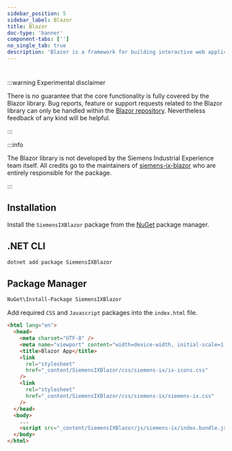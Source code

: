 ```yaml
---
sidebar_position: 5
sidebar_label: Blazor
title: Blazor
doc-type: 'banner'
component-tabs: ['']
no_single_tab: true
description: 'Blazor is a framework for building interactive web applications using C# and .NET. This section guides you through the steps to install and set up our design system within a Blazor project, ensuring a seamless and efficient integration process.'
---
```


#

:::warning Experimental disclaimer

There is no guarantee that the core functionality is fully covered by the Blazor library.
Bug reports, feature or support requests related to the Blazor library can only be handled within the [Blazor repository](https://github.com/yagizhanNY/siemens-ix-blazor).
Nevertheless feedback of any kind will be helpful.

:::

:::info

The Blazor library is not developed by the Siemens Industrial Experience team itself.
All credits go to the maintainers of [siemens-ix-blazor](https://github.com/yagizhanNY/siemens-ix-blazor/graphs/contributors) who are entirely responsible for the package.

:::

## Installation

Install the `SiemensIXBlazor` package from the [NuGet](https://www.nuget.org/packages/SiemensIXBlazor/) package manager.

## .NET CLI

```cmd
dotnet add package SiemensIXBlazor
```

## Package Manager

```cmd
NuGet\Install-Package SiemensIXBlazor
```

Add required `CSS` and `Javascript` packages into the `index.html` file.

```html
<html lang="en">
  <head>
    <meta charset="UTF-8" />
    <meta name="viewport" content="width=device-width, initial-scale=1.0" />
    <title>Blazor App</title>
    <link
      rel="stylesheet"
      href="_content/SiemensIXBlazor/css/siemens-ix/ix-icons.css"
    />
    <link
      rel="stylesheet"
      href="_content/SiemensIXBlazor/css/siemens-ix/siemens-ix.css"
    />
  </head>
  <body>
    ...
    <script src="_content/SiemensIXBlazor/js/siemens-ix/index.bundle.js"></script>
  </body>
</html>
```
